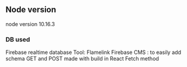 ## Node version 
node version 10.16.3

### DB used
Firebase realtime database
Tool: Flamelink Firebase CMS : to easily add schema
GET and POST made with build in React Fetch method

